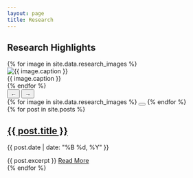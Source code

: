 ```yaml
---
layout: page
title: Research
---
```


## Research Highlights

<div class="research-carousel">
    <div class="carousel-container">
        <div class="carousel-track">
            {% for image in site.data.research_images %}
            <div class="carousel-slide">
                <img src="{{ site.baseurl }}/assets/images/research/{{ image.file }}" alt="{{ image.caption }}">
                <div class="carousel-caption">{{ image.caption }}</div>
            </div>
            {% endfor %}
        </div>
        <button class="carousel-button prev">←</button>
        <button class="carousel-button next">→</button>
        <div class="carousel-indicators">
            {% for image in site.data.research_images %}
            <button class="carousel-indicator{% if forloop.first %} active{% endif %}"></button>
            {% endfor %}
        </div>
    </div>
</div>

<div class="blog-posts">
    {% for post in site.posts %}
    <article class="post-preview">
        <h2><a href="{{ post.url | relative_url }}">{{ post.title }}</a></h2>
        <p class="post-meta">{{ post.date | date: "%B %d, %Y" }}</p>
        {{ post.excerpt }}
        <a href="{{ post.url | relative_url }}" class="read-more">Read More</a>
    </article>
    {% endfor %}
</div>

<script src="{{ site.baseurl }}/assets/js/carousel.js"></script>